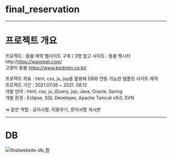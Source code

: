 # final_reservation

-------------------------------------------------------------------------------------
# 프로젝트 개요
프로젝트 : 돌봄 예약 웹사이트 구축 / 3명
참고 사이트 : 돌봄 펫시터 http:/https://wayopet.com/ <br>
고양이 돌봄 https://www.bodmon.co.kr/<br>

프로젝트 목표 : html, css, js, jsp를 활용해 DB와 연동 가능한 템플릿 사이트 제작 <br>
프로젝트 기간 : 2021.07.06 ~ 2021. 08.12 <br>
개발 언어 : html, css, js, jQuery, jsp, Java, Oracle, Spring <br>
개발 환경 : Eclipse, SQL Developer, Apache Tomcat v9.0, SVN <br>
<br>
=> 맡은 역할 : 공지사항, 이용후기, 문의사항 게시판

-------------------------------------------------------------------------------------
# DB 
![finalwebsite-db_합](https://user-images.githubusercontent.com/83640018/142017338-3f83e278-a275-446c-b7ca-40434f60a2ba.jpg)
